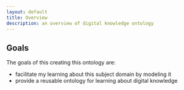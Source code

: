 ```yaml
---
layout: default
title: Overview
description: an overview of digital knowledge ontology
---
```


## Goals

The goals of this creating this ontology are:

* facilitate my learning about this subject domain by modeling it
* provide a reusable ontology for learning about digital knowledge